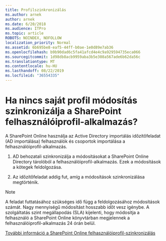 ```yaml
---
title: Profilszinkronizálás
ms.author: arnek
author: arnek
ms.date: 6/20/2018
ms.audience: ITPro
ms.topic: article
ROBOTS: NOINDEX, NOFOLLOW
localization_priority: Normal
ms.assetid: 6b695be8-eaf5-44ff-b0ae-1e0d89e7ab36
ms.openlocfilehash: b9b90dad6c5fa41afcd4e4c9a929594735eca066
ms.sourcegitcommit: 1d98db8acb9959aba3b5e308a567ade6b62da56c
ms.translationtype: MT
ms.contentlocale: hu-HU
ms.lasthandoff: 08/22/2019
ms.locfileid: "36554335"
---
```

# <a name="when-do-my-profile-changes-sync-to-the-sharepoint-user-profile-application"></a>Ha nincs saját profil módosítás szinkronizálja a SharePoint felhasználóiprofil-alkalmazás?

A SharePoint Online használja az Active Directory importálás időzítőfeladat (AD importálása) felhasználók és csoportok importálása a felhasználóiprofil-alkalmazás. 
  
1. AD behozatali szinkronizálja a módosításokat a SharePoint Online Directory tárolóból a felhasználóiprofil-alkalmazás. Ezek a módosítások a kötegek feldolgozása.
    
2. Az időzítőfeladat addig fut, amíg a módosítások szinkronizálása megtörténik.
    
> [!NOTE]
> A feladat futtatásához szükséges idő függ a feldolgozásához módosítások számát. Nagy mennyiségű módosítást hosszabb időt vesz igénybe. A szolgáltatás szint megállapodás (SLA) kijelenti, hogy módosítja a felhasználó a SharePoint Online könyvtárban megjelennek a felhasználóiprofil-alkalmazás 24 órán belül. 
  
[További információ a SharePoint Online felhasználóiprofil-szinkronizálás](https://go.microsoft.com/fwlink/?linkid=875671)
  

